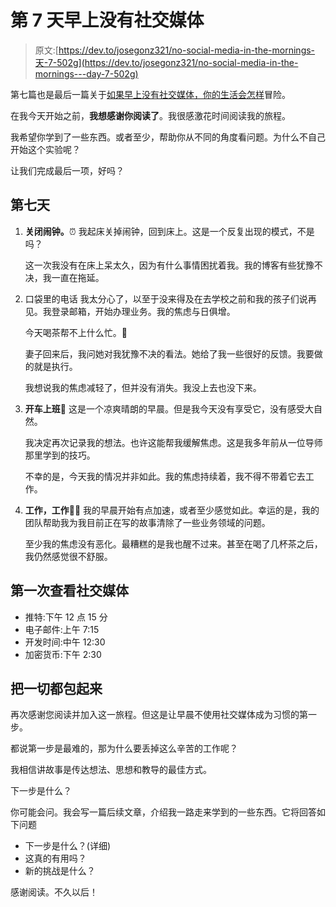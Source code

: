 # 第 7 天早上没有社交媒体

> 原文:[https://dev.to/josegonz321/no-social-media-in-the-mornings-天-7-502g](https://dev.to/josegonz321/no-social-media-in-the-mornings---day-7-502g)

第七篇也是最后一篇关于[如果早上没有社交媒体，你的生活会怎样](https://dev.to/josegonz321/what-would-your-life-be-without-social-media-in-the-morning-1g2l)冒险。

在我今天开始之前，**我想感谢你阅读了**。我很感激花时间阅读我的旅程。

我希望你学到了一些东西。或者至少，帮助你从不同的角度看问题。为什么不自己开始这个实验呢？

让我们完成最后一项，好吗？

## [](#day-7)第七天

1.  **关闭闹钟。**⏰
    我起床关掉闹钟，回到床上。这是一个反复出现的模式，不是吗？

    这一次我没有在床上呆太久，因为有什么事情困扰着我。我的博客有些犹豫不决，我一直在拖延。

2.  口袋里的电话
    我太分心了，以至于没来得及在去学校之前和我的孩子们说再见。我登录邮箱，开始办理业务。我的焦虑与日俱增。

    今天喝茶帮不上什么忙。🍵

    妻子回来后，我问她对我犹豫不决的看法。她给了我一些很好的反馈。我要做的就是执行。

    我想说我的焦虑减轻了，但并没有消失。我没上去也没下来。

3.  **开车上班**🚗
    这是一个凉爽晴朗的早晨。但是我今天没有享受它，没有感受大自然。

    我决定再次记录我的想法。也许这能帮我缓解焦虑。这是我多年前从一位导师那里学到的技巧。

    不幸的是，今天我的情况并非如此。我的焦虑持续着，我不得不带着它去工作。

4.  **工作，工作**👨‍💻
    我的早晨开始有点加速，或者至少感觉如此。幸运的是，我的团队帮助我为我目前正在写的故事清除了一些业务领域的问题。

    至少我的焦虑没有恶化。最糟糕的是我也醒不过来。甚至在喝了几杯茶之后，我仍然感觉很不舒服。

## [](#first-time-checking-social-media)第一次查看社交媒体

*   推特:下午 12 点 15 分
*   电子邮件:上午 7:15
*   开发时间:中午 12:30
*   加密货币:下午 2:30

## [](#wrapping-it-all-up)把一切都包起来

再次感谢您阅读并加入这一旅程。但这是让早晨不使用社交媒体成为习惯的第一步。

都说第一步是最难的，那为什么要丢掉这么辛苦的工作呢？

我相信讲故事是传达想法、思想和教导的最佳方式。

下一步是什么？

你可能会问。我会写一篇后续文章，介绍我一路走来学到的一些东西。它将回答如下问题

*   下一步是什么？(详细)
*   这真的有用吗？
*   新的挑战是什么？

感谢阅读。不久以后！
